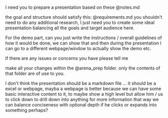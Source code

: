 I need you to prepare a presentation based on these @notes.md 

the goal and structure should satisfy this: @requirements.md 
you shouldn't need to do any additional research, I just need you to create some ideal presentation balancing all the goals and target audience here. 

For the demo part, can you just write the instructions / overall guidelines of how it would be done, we can show that and then during the presentation I can go to a different webpage/window to actually show the demo etc. 

If there are any issues or concerns you have please tell me


make all your changes within the @arena_prep folder. only the contents of that folder are of use to you. 

I don't think the presentation should be a markdown file ... it should be a excel or webpage, mayba a webpage is better because we can have some basic interactive content to it, to maybe show a high level but allow him / us to click down to drill down into anything for more information that way we can balance conciseness with optional depth if he clicks or expands into something perhaps?